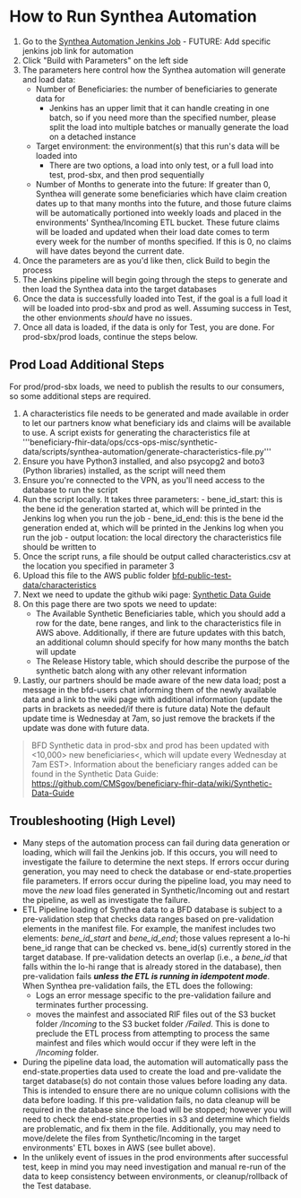 # How to Run Synthea Automation

1. Go to the [Synthea Automation Jenkins Job](https://jenkins-east.cloud.cms.gov/bfd/) - FUTURE: Add specific jenkins job link for automation
2. Click "Build with Parameters" on the left side
3. The parameters here control how the Synthea automation will generate and load data:
    - Number of Beneficiaries: the number of beneficiaries to generate data for
        - Jenkins has an upper limit that it can handle creating in one batch, so if you need more than the specified number, please split the load into multiple batches or manually generate the load on a detached instance
    - Target environment: the environment(s) that this run's data will be loaded into
        - There are two options, a load into only test, or a full load into test, prod-sbx, and then prod sequentially
    - Number of Months to generate into the future: If greater than 0, Synthea will generate some beneficiaries which have claim creation dates up to that many months into the future, and those future claims will be automatically portioned into weekly loads and placed in the environments' Synthea/Incoming ETL bucket. These future claims will be loaded and updated when their load date comes to term every week for the number of months specified. If this is 0, no claims will have dates beyond the current date.
4. Once the parameters are as you'd like then, click Build to begin the process
5. The Jenkins pipeline will begin going through the steps to generate and then load the Synthea data into the target databases
6. Once the data is successfully loaded into Test, if the goal is a full load it will be loaded into prod-sbx and prod as well. Assuming success in Test, the other envionments _should_ have no issues.
7. Once all data is loaded, if the data is only for Test, you are done. For prod-sbx/prod loads, continue the steps below.

## Prod Load Additional Steps

For prod/prod-sbx loads, we need to publish the results to our consumers, so some additional steps are required.

1. A characteristics file needs to be generated and made available in order to let our partners know what beneficiary ids and claims will be available to use. A script exists for generating the characteristics file at '''beneficiary-fhir-data/ops/ccs-ops-misc/synthetic-data/scripts/synthea-automation/generate-characteristics-file.py'''
2. Ensure you have Python3 installed, and also psycopg2 and boto3 (Python libraries) installed, as the script will need them
3. Ensure you're connected to the VPN, as you'll need access to the database to run the script
4. Run the script locally. It takes three parameters:
        - bene_id_start: this is the bene id the generation started at, which will be printed in the Jenkins log when you run the job
        - bene_id_end: this is the bene id the generation ended at, which will be printed in the Jenkins log when you run the job
        - output location: the local directory the characteristics file should be written to
5. Once the script runs, a file should be output called characteristics.csv at the location you specified in parameter 3
6. Upload this file to the AWS public folder [bfd-public-test-data/characteristics](https://s3.console.aws.amazon.com/s3/buckets/bfd-public-test-data?region=us-east-1&prefix=characteristics/)
7. Next we need to update the github wiki page: [Synthetic Data Guide](https://github.com/CMSgov/beneficiary-fhir-data/wiki/Synthetic-Data-Guide)
8. On this page there are two spots we need to update: 
    - The Available Synthetic Beneficiaries table, which you should add a row for the date, bene ranges, and link to the characteristics file in AWS above. Additionally, if there are future updates with this batch, an additional column should specify for how many months the batch will update
    - The Release History table, which should describe the purpose of the synthetic batch along with any other relevant information
9. Lastly, our partners should be made aware of the new data load; post a message in the bfd-users chat informing them of the newly available data and a link to the wiki page with additional information (update the parts in brackets as needed/if there is future data) Note the default update time is Wednesday at 7am, so just remove the brackets if the update was done with future data.
> BFD Synthetic data in prod-sbx and prod has been updated with <10,000> new beneficiaries<, which will update every Wednesday at 7am EST>. Information about the beneficiary ranges added <and update schedule> can be found in the Synthetic Data Guide: https://github.com/CMSgov/beneficiary-fhir-data/wiki/Synthetic-Data-Guide

## Troubleshooting (High Level)
- Many steps of the automation process can fail during data generation or loading, which will fail the Jenkins job. If this occurs, you will need to investigate the failure to determine the next steps. If errors occur during generation, you may need to check the database or end-state.properties file parameters. If errors occur during the pipeline load, you may need to move the *new* load files generated in Synthetic/Incoming out and restart the pipeline, as well as investigate the failure.
- ETL Pipeline loading of Synthea data to a BFD database is subject to a pre-validation step that checks data ranges based on pre-validation elements in the manifest file. For example, the manifest includes two elements: _bene_id_start_ and _bene_id_end_; those values represent a lo-hi bene_id range that can be checked vs. bene_id(s) currently stored in the target database. If pre-validation detects an overlap (i.e., a _bene_id_ that falls within the lo-hi range that is already stored in the database), then pre-validation fails ***unless the ETL is running in idempotent mode***. When Synthea pre-validation fails, the ETL does the following:
    - Logs an error message specific to the pre-validation failure and terminates further processing.
    - moves the mainfest and associated RIF files out of the S3 bucket folder _/Incoming_ to the S3 bucket folder _/Failed_. This is done to preclude the ETL process from attempting to process the same mainfest and files which would occur if they were left in the _/Incoming_ folder.
- During the pipeline data load, the automation will automatically pass the end-state.properties data used to create the load and pre-validate the target database(s) do not contain those values before loading any data. This is intended to ensure there are no unique column collisions with the data before loading. If this pre-validation fails, no data cleanup will be required in the database since the load will be stopped; however you will need to check the end-state.properties in s3 and determine which fields are problematic, and fix them in the file. Additionally, you may need to move/delete the files from Synthetic/Incoming in the target environments' ETL boxes in AWS (see bullet above).
- In the unlikely event of issues in the prod environments after successful test, keep in mind you may need investigation and manual re-run of the data to keep consistency between environments, or cleanup/rollback of the Test database.
